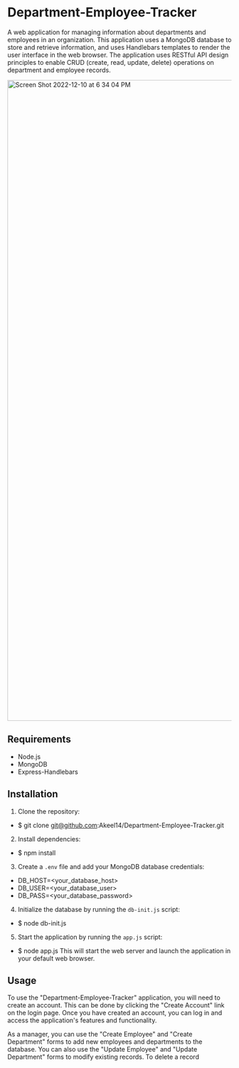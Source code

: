 # Department-Employee-Tracker

A web application for managing information about departments and employees in an organization. This application uses a MongoDB database to store and retrieve information, and uses Handlebars templates to render the user interface in the web browser. The application uses RESTful API design principles to enable CRUD (create, read, update, delete) operations on department and employee records.

<img width="1439" alt="Screen Shot 2022-12-10 at 6 34 04 PM" src="https://user-images.githubusercontent.com/58542001/206879478-be20ecb4-306b-4ecf-a0ff-bb434fc2e643.png">

## Requirements
- Node.js
- MongoDB
- Express-Handlebars

## Installation

1. Clone the repository:
- $ git clone git@github.com:Akeel14/Department-Employee-Tracker.git

2. Install dependencies:
- $ npm install


3. Create a `.env` file and add your MongoDB database credentials:
- DB_HOST=<your_database_host>
- DB_USER=<your_database_user>
- DB_PASS=<your_database_password>


4. Initialize the database by running the `db-init.js` script:
- $ node db-init.js


5. Start the application by running the `app.js` script:
- $ node app.js
This will start the web server and launch the application in your default web browser.

## Usage

To use the "Department-Employee-Tracker" application, you will need to create an account. This can be done by clicking the "Create Account" link on the login page. Once you have created an account, you can log in and access the application's features and functionality.

As a manager, you can use the "Create Employee" and "Create Department" forms to add new employees and departments to the database. You can also use the "Update Employee" and "Update Department" forms to modify existing records. To delete a record
